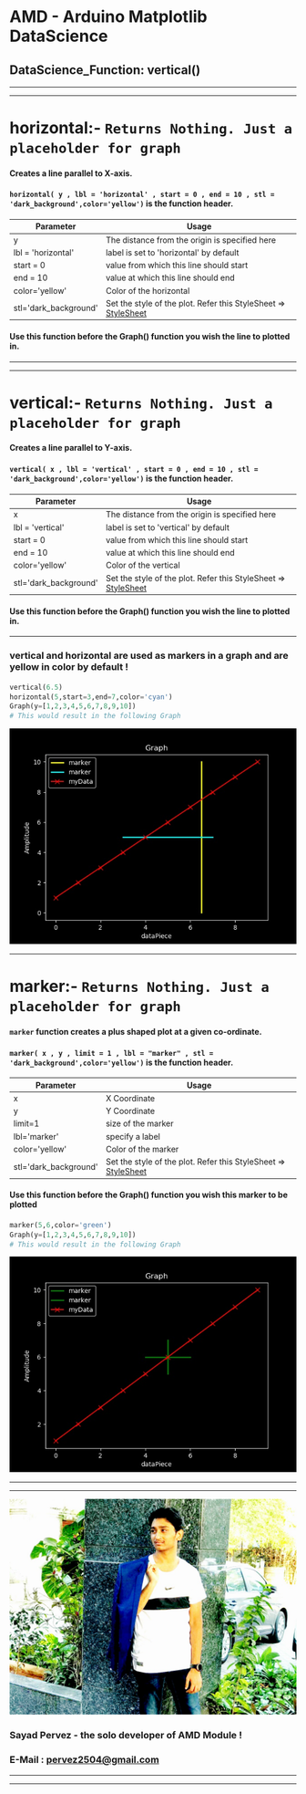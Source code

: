 # AMD - Arduino Matplotlib DataScience
## DataScience_Function: vertical()
___
___
# horizontal:-       **`Returns Nothing. Just a placeholder for graph`**
#### Creates a line parallel to  X-axis.
#### **`horizontal( y , lbl = 'horizontal' , start = 0 , end = 10 , stl = 'dark_background',color='yellow')`** is the function header.
|Parameter| Usage|
|---------|------|
|y|The distance from the origin is specified here|
|lbl = 'horizontal'|label is set to 'horizontal' by default|
|start = 0| value from which this line should start|
|end = 10 | value at which this line should end |
|color='yellow'|Color of the horizontal|
|stl='dark_background'|Set the style of the plot. Refer this StyleSheet => [StyleSheet](https://matplotlib.org/3.1.0/gallery/style_sheets/style_sheets_reference.html)|

#### Use this function before the Graph() function you wish the line to plotted in.
___
___
# vertical:-       **`Returns Nothing. Just a placeholder for graph`**
#### Creates a line parallel to  Y-axis.
#### **`vertical( x , lbl = 'vertical' , start = 0 , end = 10 , stl = 'dark_background',color='yellow')`** is the function header.
|Parameter| Usage|
|---------|------|
|x|The distance from the origin is specified here|
|lbl = 'vertical'|label is set to 'vertical' by default|
|start = 0| value from which this line should start|
|end = 10 | value at which this line should end |
|color='yellow'|Color of the vertical|
|stl='dark_background'|Set the style of the plot. Refer this StyleSheet => [StyleSheet](https://matplotlib.org/3.1.0/gallery/style_sheets/style_sheets_reference.html)|

#### Use this function before the Graph() function you wish the line to plotted in.
___
### vertical and horizontal are used as markers in a graph and are yellow in color by default !
```Python
vertical(6.5)
horizontal(5,start=3,end=7,color='cyan')
Graph(y=[1,2,3,4,5,6,7,8,9,10])
# This would result in the following Graph

```
![HorizonalVertical](https://github.com/SayadPervez/Arduino_Master_Delta/blob/master/VerticalHorizontal.jpeg?raw=true)
___
# marker:-       **`Returns Nothing. Just a placeholder for graph`**
#### **`marker`** function creates a plus shaped plot at a given co-ordinate.
#### **`marker( x , y , limit = 1 , lbl = "marker" , stl = 'dark_background',color='yellow')`** is the function header.
|Parameter| Usage|
|---------|------|
|x|X Coordinate|
|y|Y Coordinate|
|limit=1| size of the marker|
|lbl='marker'|specify a label|
|color='yellow'|Color of the marker|
|stl='dark_background'|Set the style of the plot. Refer this StyleSheet => [StyleSheet](https://matplotlib.org/3.1.0/gallery/style_sheets/style_sheets_reference.html)|

#### Use this function before the Graph() function you wish this marker to be plotted
```python
marker(5,6,color='green')
Graph(y=[1,2,3,4,5,6,7,8,9,10])
# This would result in the following Graph
```
![markers_2](https://github.com/SayadPervez/Arduino_Master_Delta/blob/master/Marker.jpeg?raw=true)
___
___
![Mr_Handsome](https://github.com/SayadPervez/AMD-SEPERATE-DOCUMENTATION/blob/master/IMG_20190225_150001_460.jpg?raw=true)
### Sayad Pervez - the solo developer of AMD Module !
### E-Mail : [pervez2504@gmail.com](pervez2504@gmail.com)
___
___
